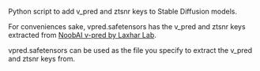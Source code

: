 Python script to add v_pred and ztsnr keys to Stable Diffusion models.

For conveniences sake, vpred.safetensors has the v_pred and ztsnr keys extracted from [NoobAI v-pred by Laxhar Lab](https://huggingface.co/collections/Laxhar/noobai-sdxl-vpred-67344921f014ee4955cc0d1c).

vpred.safetensors can be used as the file you specify to extract the v_pred and ztsnr keys from.
